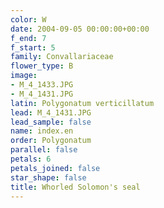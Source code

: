 ```yaml
---
color: W
date: 2004-09-05 00:00:00+00:00
f_end: 7
f_start: 5
family: Convallariaceae
flower_type: B
image:
- M_4_1433.JPG
- M_4_1431.JPG
latin: Polygonatum verticillatum
lead: M_4_1431.JPG
lead_sample: false
name: index.en
order: Polygonatum
parallel: false
petals: 6
petals_joined: false
star_shape: false
title: Whorled Solomon's seal
---
```

